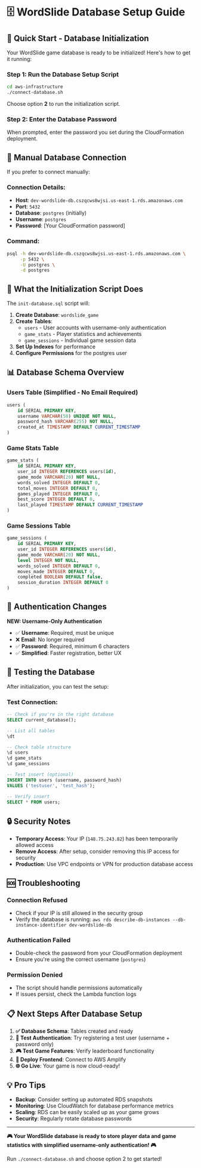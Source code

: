 # 🗄️ WordSlide Database Setup Guide

## 🎯 **Quick Start - Database Initialization**

Your WordSlide game database is ready to be initialized! Here's how to get it running:

### **Step 1: Run the Database Setup Script**

```bash
cd aws-infrastructure
./connect-database.sh
```

Choose option **2** to run the initialization script.

### **Step 2: Enter the Database Password**

When prompted, enter the password you set during the CloudFormation deployment.

## 🔧 **Manual Database Connection**

If you prefer to connect manually:

### **Connection Details:**
- **Host**: `dev-wordslide-db.cszqcws8wjsi.us-east-1.rds.amazonaws.com`
- **Port**: `5432`
- **Database**: `postgres` (initially)
- **Username**: `postgres`
- **Password**: [Your CloudFormation password]

### **Command:**
```bash
psql -h dev-wordslide-db.cszqcws8wjsi.us-east-1.rds.amazonaws.com \
     -p 5432 \
     -U postgres \
     -d postgres
```

## 🚀 **What the Initialization Script Does**

The `init-database.sql` script will:

1. **Create Database**: `wordslide_game`
2. **Create Tables**:
   - `users` - User accounts with username-only authentication
   - `game_stats` - Player statistics and achievements
   - `game_sessions` - Individual game session data
3. **Set Up Indexes** for performance
4. **Configure Permissions** for the postgres user

## 📊 **Database Schema Overview**

### **Users Table (Simplified - No Email Required)**
```sql
users (
    id SERIAL PRIMARY KEY,
    username VARCHAR(50) UNIQUE NOT NULL,
    password_hash VARCHAR(255) NOT NULL,
    created_at TIMESTAMP DEFAULT CURRENT_TIMESTAMP
)
```

### **Game Stats Table**
```sql
game_stats (
    id SERIAL PRIMARY KEY,
    user_id INTEGER REFERENCES users(id),
    game_mode VARCHAR(20) NOT NULL,
    words_solved INTEGER DEFAULT 0,
    total_moves INTEGER DEFAULT 0,
    games_played INTEGER DEFAULT 0,
    best_score INTEGER DEFAULT 0,
    last_played TIMESTAMP DEFAULT CURRENT_TIMESTAMP
)
```

### **Game Sessions Table**
```sql
game_sessions (
    id SERIAL PRIMARY KEY,
    user_id INTEGER REFERENCES users(id),
    game_mode VARCHAR(20) NOT NULL,
    level INTEGER NOT NULL,
    words_solved INTEGER DEFAULT 0,
    moves_made INTEGER DEFAULT 0,
    completed BOOLEAN DEFAULT false,
    session_duration INTEGER DEFAULT 0
)
```

## 🔐 **Authentication Changes**

**NEW: Username-Only Authentication**
- ✅ **Username**: Required, must be unique
- ❌ **Email**: No longer required
- ✅ **Password**: Required, minimum 6 characters
- ✅ **Simplified**: Faster registration, better UX

## 🧪 **Testing the Database**

After initialization, you can test the setup:

### **Test Connection:**
```sql
-- Check if you're in the right database
SELECT current_database();

-- List all tables
\dt

-- Check table structure
\d users
\d game_stats
\d game_sessions

-- Test insert (optional)
INSERT INTO users (username, password_hash)
VALUES ('testuser', 'test_hash');

-- Verify insert
SELECT * FROM users;
```

## 🔒 **Security Notes**

- **Temporary Access**: Your IP (`148.75.243.82`) has been temporarily allowed access
- **Remove Access**: After setup, consider removing this IP access for security
- **Production**: Use VPC endpoints or VPN for production database access

## 🆘 **Troubleshooting**

### **Connection Refused**
- Check if your IP is still allowed in the security group
- Verify the database is running: `aws rds describe-db-instances --db-instance-identifier dev-wordslide-db`

### **Authentication Failed**
- Double-check the password from your CloudFormation deployment
- Ensure you're using the correct username (`postgres`)

### **Permission Denied**
- The script should handle permissions automatically
- If issues persist, check the Lambda function logs

## 📋 **Next Steps After Database Setup**

1. **✅ Database Schema**: Tables created and ready
2. **🔐 Test Authentication**: Try registering a test user (username + password only)
3. **🎮 Test Game Features**: Verify leaderboard functionality
4. **🚀 Deploy Frontend**: Connect to AWS Amplify
5. **🌐 Go Live**: Your game is now cloud-ready!

## 💡 **Pro Tips**

- **Backup**: Consider setting up automated RDS snapshots
- **Monitoring**: Use CloudWatch for database performance metrics
- **Scaling**: RDS can be easily scaled up as your game grows
- **Security**: Regularly rotate database passwords

---

**🎮 Your WordSlide database is ready to store player data and game statistics with simplified username-only authentication! 🎮**

Run `./connect-database.sh` and choose option 2 to get started!
